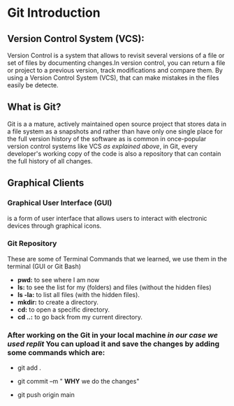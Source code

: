 # Git Introduction

## Version Control System (VCS):
Version Control is a system that allows to revisit several versions of a file or set of files by documenting changes.In version control, you can return a file or project to a previous version, track modifications and compare them. By using a Version Control System (VCS), that can make mistakes in the files easily be detecte.

## What is Git?
Git  is a a mature, actively maintained open source project that stores data in a file system as a snapshots and rather than have only one single place for the full version history of the software as is common in once-popular version control systems like VCS *as explained above*, in Git, every developer's working copy of the code is also a repository that can contain the full history of all changes.

## Graphical Clients
### Graphical User Interface (GUI) 
is a form of user interface that allows users to interact with electronic devices through graphical icons.

### Git Repository
These are some of Terminal Commands that we learned, we use them in the terminal (GUI or Git Bash)
- **pwd:** to see where I am now
- **ls:** to see the list for my (folders) and files (without the hidden files)
- **ls -la:** to list all files (with the hidden files).
- **mkdir:** to create a directory.
- **cd:** to open a specific directory.
- **cd ..:** to go back from my current directory.


### After working on the Git in your local machine **_in our case we used replit_** You can upload it and save the changes by adding some commands which are:

- git add .

- git commit –m " **WHY** we do the changes"

- git push origin main







